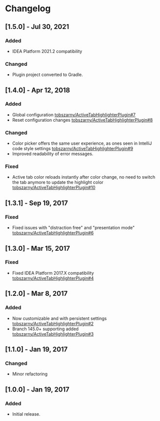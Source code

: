 <!-- Keep a Changelog guide -> https://keepachangelog.com -->

# Changelog

## [1.5.0] - Jul 30, 2021

### Added
- IDEA Platform 2021.2 compatibility

### Changed
- Plugin project converted to Gradle.


## [1.4.0] - Apr 12, 2018

### Added
- Global configuration [tobszarny/ActiveTabHighlighterPlugin#7](https://github.com/tobszarny/ActiveTabHighlighterPlugin/issues/7)
- Reset configuration changes [tobszarny/ActiveTabHighlighterPlugin#8](https://github.com/tobszarny/ActiveTabHighlighterPlugin/issues/8)

### Changed
- Color picker offers the same user experience, as ones seen in IntelliJ code style settings [tobszarny/ActiveTabHighlighterPlugin#9](https://github.com/tobszarny/ActiveTabHighlighterPlugin/issues/9)
- Improved readability of error messages.

### Fixed
- Active tab color reloads instantly after color change, no need to switch the tab anymore to update the highlight color [tobszarny/ActiveTabHighlighterPlugin#10](https://github.com/tobszarny/ActiveTabHighlighterPlugin/issues/10)


## [1.3.1] - Sep 19, 2017

### Fixed
- Fixed issues with "distraction free" and "presentation mode" [tobszarny/ActiveTabHighlighterPlugin#6](https://github.com/tobszarny/ActiveTabHighlighterPlugin/issues/6)


## [1.3.0] - Mar 15, 2017

### Fixed
- Fixed IDEA Platform 2017.X compatibility [tobszarny/ActiveTabHighlighterPlugin#4](https://github.com/tobszarny/ActiveTabHighlighterPlugin/issues/4)

## [1.2.0] - Mar 8, 2017

### Added
- Now customizable and with persistent settings [tobszarny/ActiveTabHighlighterPlugin#2](https://github.com/tobszarny/ActiveTabHighlighterPlugin/issues/2)
- Branch 145.0+ supporting added [tobszarny/ActiveTabHighlighterPlugin#3](https://github.com/tobszarny/ActiveTabHighlighterPlugin/issues/3)


## [1.1.0] - Jan 19, 2017

### Changed
- Minor refactoring

## [1.0.0] - Jan 19, 2017

### Added
- Initial release.
